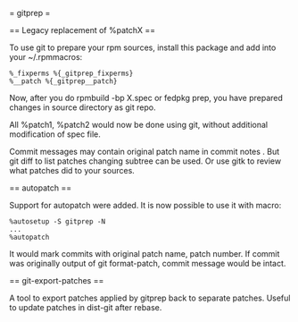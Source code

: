 = gitprep =

== Legacy replacement of %patchX ==

To use git to prepare your rpm sources, install this package and add into your ~/.rpmmacros:

```
%_fixperms %{_gitprep_fixperms}
%__patch %{_gitprep__patch}
```

Now, after you do rpmbuild -bp X.spec or fedpkg prep, you have prepared changes in source directory as git
repo.

All %patch1, %patch2 would now be done using git, without additional modification of spec file.

Commit messages may contain original patch name in commit notes . But git diff <path> to list patches changing subtree can be used.
Or use gitk to review what patches did to your sources.

== autopatch ==

Support for autopatch were added. It is now possible to use it with macro:

```
%autosetup -S gitprep -N
...
%autopatch
```

It would mark commits with original patch name, patch number. If commit was originally output of git format-patch, commit message would be intact.

== git-export-patches ==

A tool to export patches applied by gitprep back to separate patches.
Useful to update patches in dist-git after rebase.
